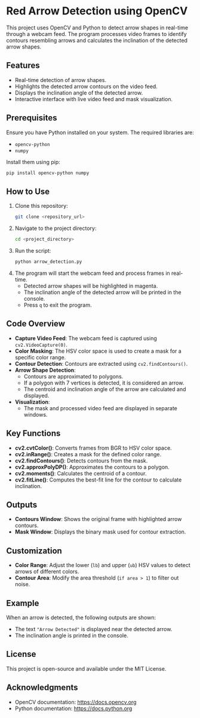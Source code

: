 # Red Arrow Detection using OpenCV

This project uses OpenCV and Python to detect arrow shapes in real-time through a webcam feed. The program processes video frames to identify contours resembling arrows and calculates the inclination of the detected arrow shapes.

## Features
- Real-time detection of arrow shapes.
- Highlights the detected arrow contours on the video feed.
- Displays the inclination angle of the detected arrow.
- Interactive interface with live video feed and mask visualization.

## Prerequisites

Ensure you have Python installed on your system. The required libraries are:

- `opencv-python`
- `numpy`

Install them using pip:
```bash
pip install opencv-python numpy
```

## How to Use
1. Clone this repository:
    ```bash
    git clone <repository_url>
    ```
2. Navigate to the project directory:
    ```bash
    cd <project_directory>
    ```
3. Run the script:
    ```bash
    python arrow_detection.py
    ```
4. The program will start the webcam feed and process frames in real-time.
   - Detected arrow shapes will be highlighted in magenta.
   - The inclination angle of the detected arrow will be printed in the console.
   - Press `q` to exit the program.

## Code Overview
- **Capture Video Feed**: The webcam feed is captured using `cv2.VideoCapture(0)`.
- **Color Masking**: The HSV color space is used to create a mask for a specific color range.
- **Contour Detection**: Contours are extracted using `cv2.findContours()`.
- **Arrow Shape Detection**:
  - Contours are approximated to polygons.
  - If a polygon with 7 vertices is detected, it is considered an arrow.
  - The centroid and inclination angle of the arrow are calculated and displayed.
- **Visualization**:
  - The mask and processed video feed are displayed in separate windows.

## Key Functions
- **cv2.cvtColor()**: Converts frames from BGR to HSV color space.
- **cv2.inRange()**: Creates a mask for the defined color range.
- **cv2.findContours()**: Detects contours from the mask.
- **cv2.approxPolyDP()**: Approximates the contours to a polygon.
- **cv2.moments()**: Calculates the centroid of a contour.
- **cv2.fitLine()**: Computes the best-fit line for the contour to calculate inclination.

## Outputs
- **Contours Window**: Shows the original frame with highlighted arrow contours.
- **Mask Window**: Displays the binary mask used for contour extraction.

## Customization
- **Color Range**: Adjust the lower (`lb`) and upper (`ub`) HSV values to detect arrows of different colors.
- **Contour Area**: Modify the area threshold (`if area > 1`) to filter out noise.

## Example
When an arrow is detected, the following outputs are shown:
- The text `"Arrow Detected"` is displayed near the detected arrow.
- The inclination angle is printed in the console.

## License
This project is open-source and available under the MIT License.

## Acknowledgments
- OpenCV documentation: https://docs.opencv.org
- Python documentation: https://docs.python.org


